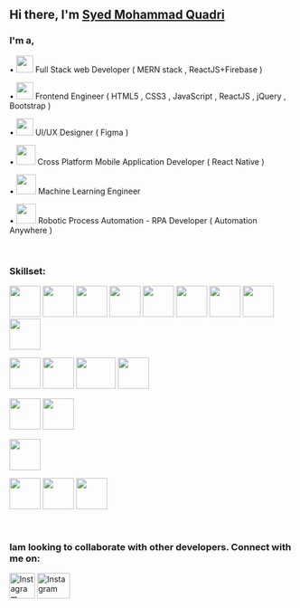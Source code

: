 ## Hi there, I'm [Syed Mohammad Quadri][website]


### I'm a,
• <img width=30 height=30 src="https://user-images.githubusercontent.com/55687431/97784716-78420800-1bc6-11eb-8a3c-474d389f7c36.png" /> Full Stack web Developer ( MERN stack , ReactJS+Firebase )

• <img width=30 height=30 src="https://user-images.githubusercontent.com/55687431/97784955-3a45e380-1bc8-11eb-979e-dec47a2dab2b.png" /> Frontend Engineer ( HTML5 , CSS3 , JavaScript , ReactJS , jQuery , Bootstrap )

• <img width=30 height=30 src="https://user-images.githubusercontent.com/55687431/97784972-59dd0c00-1bc8-11eb-9c86-97d62d9cb3f4.jpg" /> UI/UX Designer ( Figma )

• <img width=34 height=35 src="https://user-images.githubusercontent.com/55687431/97784830-43828080-1bc7-11eb-997b-50156254c585.png" /> Cross Platform Mobile Application Developer ( React Native )

• <img width=35 height=35 src="https://user-images.githubusercontent.com/55687431/97785034-b5a79500-1bc8-11eb-9ed9-d3deedf3d1f3.png" /> Machine Learning Engineer

• <img width=35 height=35 src="https://user-images.githubusercontent.com/55687431/97784901-e2a77800-1bc7-11eb-83e6-02f1bdda88fb.jpg" /> Robotic Process Automation - RPA Developer ( Automation Anywhere )

<br />

### Skillset:
[<img width=55 height=55 src="https://user-images.githubusercontent.com/55687431/97785438-fb655d00-1bca-11eb-95a8-dd989c2ae05e.png" />][example]
[<img width=55 height=55 src="https://user-images.githubusercontent.com/55687431/97785449-09b37900-1bcb-11eb-9060-2ab9cbf7f29b.jpg" />][example]
[<img width=55 height=55 src="https://user-images.githubusercontent.com/55687431/97785476-43847f80-1bcb-11eb-92e8-68d58324074a.png" />][example]
[<img width=55 height=55 src="https://user-images.githubusercontent.com/55687431/97785304-3adf7980-1bca-11eb-815e-a0c872c4ffd5.png" />][example]
[<img width=55 height=55 src="https://user-images.githubusercontent.com/55687431/97785580-d6251e80-1bcb-11eb-9626-fbb950ffe5bc.png" />][example]
[<img width=55 height=55 src="https://user-images.githubusercontent.com/55687431/97786407-6154e300-1bd1-11eb-964f-9238c7014ed4.png" />][example]
[<img width=55 height=55 src="https://user-images.githubusercontent.com/55687431/97786585-944ba680-1bd2-11eb-872b-7d2696a7d10e.png" />][example]
[<img width=55 height=55 src="https://user-images.githubusercontent.com/55687431/97786593-a3caef80-1bd2-11eb-9f84-a94cac05f1fb.png" />][example]
[<img width=55 height=55 src="https://user-images.githubusercontent.com/55687431/97786499-02dc3480-1bd2-11eb-9d69-c775d4a1b3de.png" />][example]

[<img width=55 height=55 src="https://user-images.githubusercontent.com/55687431/97786658-14720c00-1bd3-11eb-97c8-298364f2af72.jpg" />][example]
[<img width=55 height=55 src="https://user-images.githubusercontent.com/55687431/97787172-8e57c480-1bd6-11eb-89d6-73e5bc3d2652.png" />][example]
[<img width=70 height=55 src="https://user-images.githubusercontent.com/55687431/97787083-f35eea80-1bd5-11eb-8943-1403b1f6225e.png" />][example]
[<img width=55 height=55 src="https://user-images.githubusercontent.com/55687431/97787102-0d003200-1bd6-11eb-8b5c-4def904f81c4.png" />][example]

[<img width=55 height=55 src="https://user-images.githubusercontent.com/55687431/97786414-729def80-1bd1-11eb-888a-8457854afe77.png" />][example]
[<img width=55 height=55 src="https://user-images.githubusercontent.com/55687431/97787267-0f16c080-1bd7-11eb-945b-b548964916a2.jpg" />][example]

[<img width=55 height=55 src="https://user-images.githubusercontent.com/55687431/97787019-8ba89f80-1bd5-11eb-8343-e6971f945132.jpg" />][example]

[<img width=55 height=55 src="https://user-images.githubusercontent.com/55687431/97786661-22279180-1bd3-11eb-9dd6-46e71881c7a4.png" />][example]
[<img width=55 height=55 src="https://user-images.githubusercontent.com/55687431/97786995-3b314200-1bd5-11eb-9795-ce0000058ab4.png" />][example]
[<img width=55 height=55 src="https://user-images.githubusercontent.com/55687431/97786711-7c285700-1bd3-11eb-8871-1cd2a86bf88d.jpg" />][example]

<br />

### Iam looking to collaborate with other developers. Connect with me on:
[<img width=45 height=45 alt="Instagram" src="https://user-images.githubusercontent.com/55687431/97783379-4c6e5480-1bbd-11eb-9e4a-f82d88a91f5c.png" />][linkedin]
[<img width=58 height=45 alt="Instagram" src="https://user-images.githubusercontent.com/55687431/97783099-71fa5e80-1bbb-11eb-8f2d-2627c5586e79.jpg" />][instagram]


[website]: https://www.smquadri.000webhostapp.com
[linkedin]: https://www.linkedin.com/in/syed-mohammad-quadri-396417193/
[instagram]: https://www.instagram.com/i.am_shahbaz/
[example]: https://github.com/SMQuadri
